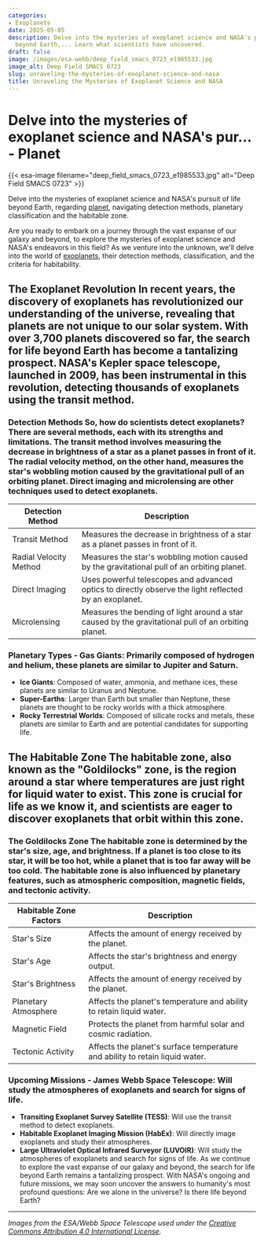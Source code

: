 ```yaml
---
categories:
- Exoplanets
date: 2025-05-05
description: Delve into the mysteries of exoplanet science and NASA's pursuit of life
  beyond Earth,... Learn what scientists have uncovered.
draft: false
image: /images/esa-webb/deep_field_smacs_0723_e1985533.jpg
image_alt: Deep Field SMACS 0723
slug: unraveling-the-mysteries-of-exoplanet-science-and-nasa
title: Unraveling the Mysteries of Exoplanet Science and NASA
---
```


# Delve into the mysteries of exoplanet science and NASA's pur... - Planet
{{< esa-image filename="deep_field_smacs_0723_e1985533.jpg" alt="Deep Field SMACS 0723" >}}



Delve into the mysteries of exoplanet science and NASA's pursuit of life beyond Earth, regarding [planet](/blog/[exoplanets](/blog/the-cosmic-dance-of-exoplanets-and-habitable-zones)-in-the-habitable-zone-a-new-era-in-the-search-for/), navigating detection methods, planetary classification and the habitable zone.

Are you ready to embark on a journey through the vast expanse of our galaxy and beyond, to explore the mysteries of exoplanet science and NASA's endeavors in this field? As we venture into the unknown, we'll delve into the world of [exoplanets](/blog/exoplanets-and-the-habitable-zone-galaxies), their detection methods, classification, and the criteria for habitability.

 ## The Exoplanet Revolution In recent years, the discovery of exoplanets has revolutionized our understanding of the universe, revealing that planets are not unique to our solar system. With over 3,700 planets discovered so far, the search for life beyond Earth has become a tantalizing prospect. NASA's Kepler space telescope, launched in 2009, has been instrumental in this revolution, detecting thousands of exoplanets using the transit method.

 ### Detection Methods So, how do scientists detect exoplanets? There are several methods, each with its strengths and limitations. The transit method involves measuring the decrease in brightness of a star as a planet passes in front of it. The radial velocity method, on the other hand, measures the star's wobbling motion caused by the gravitational pull of an orbiting planet. Direct imaging and microlensing are other techniques used to detect exoplanets.

 | Detection Method | Description |
| --- | --- |
| Transit Method | Measures the decrease in brightness of a star as a planet passes in front of it. |
| Radial Velocity Method | Measures the star's wobbling motion caused by the gravitational pull of an orbiting planet. |
| Direct Imaging | Uses powerful telescopes and advanced optics to directly observe the light reflected by an exoplanet. |
| Microlensing | Measures the bending of light around a star caused by the gravitational pull of an orbiting planet. | ## Planetary Classification Exoplanets come in a variety of sizes and types, ranging from small, rocky worlds to massive gas giants. Scientists classify exoplanets based on their size, mass, and composition. Gas giants, like Jupiter, are primarily composed of hydrogen and helium, while rocky terrestrial worlds, like Earth, are composed of silicate rocks and metals.

 ### Planetary Types  -  **Gas Giants**: Primarily composed of hydrogen and helium, these planets are similar to Jupiter and Saturn.
 -  **Ice Giants**: Composed of water, ammonia, and methane ices, these planets are similar to Uranus and Neptune.
 -  **Super-Earths**: Larger than Earth but smaller than Neptune, these planets are thought to be rocky worlds with a thick atmosphere.
 -  **Rocky Terrestrial Worlds**: Composed of silicate rocks and metals, these planets are similar to Earth and are potential candidates for supporting life.
  ## The Habitable Zone The habitable zone, also known as the "Goldilocks" zone, is the region around a star where temperatures are just right for liquid water to exist. This zone is crucial for life as we know it, and scientists are eager to discover exoplanets that orbit within this zone.

 ### The Goldilocks Zone The habitable zone is determined by the star's size, age, and brightness. If a planet is too close to its star, it will be too hot, while a planet that is too far away will be too cold. The habitable zone is also influenced by planetary features, such as atmospheric composition, magnetic fields, and tectonic activity.

 | Habitable Zone Factors | Description |
| --- | --- |
| Star's Size | Affects the amount of energy received by the planet. |
| Star's Age | Affects the star's brightness and energy output. |
| Star's Brightness | Affects the amount of energy received by the planet. |
| Planetary Atmosphere | Affects the planet's temperature and ability to retain liquid water. |
| Magnetic Field | Protects the planet from harmful solar and cosmic radiation. |
| Tectonic Activity | Affects the planet's surface temperature and ability to retain liquid water. | ## NASA's Exoplanet Missions NASA has several ongoing and future missions dedicated to the study of exoplanets. The James Webb Space Telescope, launched in 2021, is designed to study the atmospheres of exoplanets and search for signs of life. The Transiting Exoplanet Survey Satellite (TESS) is a space telescope that uses the transit method to detect exoplanets.

 ### Upcoming Missions  -  **James Webb Space Telescope**: Will study the atmospheres of exoplanets and search for signs of life.
 -  **Transiting Exoplanet Survey Satellite (TESS)**: Will use the transit method to detect exoplanets.
 -  **Habitable Exoplanet Imaging Mission (HabEx)**: Will directly image exoplanets and study their atmospheres.
 -  **Large Ultraviolet Optical Infrared Surveyor (LUVOIR)**: Will study the atmospheres of exoplanets and search for signs of life.
  As we continue to explore the vast expanse of our galaxy and beyond, the search for life beyond Earth remains a tantalizing prospect. With NASA's ongoing and future missions, we may soon uncover the answers to humanity's most profound questions: Are we alone in the universe? Is there life beyond Earth?

---

*Images from the ESA/Webb Space Telescope used under the [Creative Commons Attribution 4.0 International License](https://creativecommons.org/licenses/by/4.0).*